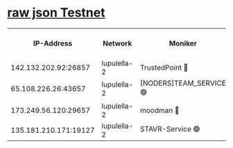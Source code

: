 [raw json Testnet](https://rpc-check.jaclalt.stavr.tech/jaclalt/rpc-jaclalt-result.json)
=

<table><tr><th>IP-Address</th><th>Network</th><th>Moniker</th><th>Latest Block Height</th><th>Earliest Block Height</th><th>Catching Up</th><th>Tx Index</th><th>Voting Power</th><th>Scan Time</th></tr><tr><td>142.132.202.92:26857</td><td>lupulella-2</td><td>TrustedPoint 🔴</td><td>6648283</td><td>6282001</td><td>False</td><td>off</td><td>5</td><td>2024-02-13T12:11:06.601517023UTC</td></tr><tr><td>65.108.226.26:43657</td><td>lupulella-2</td><td>[NODERS]TEAM_SERVICE 🟢</td><td>6648283</td><td>6282001</td><td>False</td><td>on</td><td>0</td><td>2024-02-13T12:11:06.978470164UTC</td></tr><tr><td>173.249.56.120:29657</td><td>lupulella-2</td><td>moodman 🔴</td><td>6648283</td><td>6548283</td><td>False</td><td>off</td><td>940134</td><td>2024-02-13T12:11:06.299047302UTC</td></tr><tr><td>135.181.210.171:19127</td><td>lupulella-2</td><td>STAVR-Service 🟢</td><td>6648282</td><td>6647001</td><td>False</td><td>on</td><td>0</td><td>2024-02-13T12:10:59.766233103UTC</td></tr></table>
